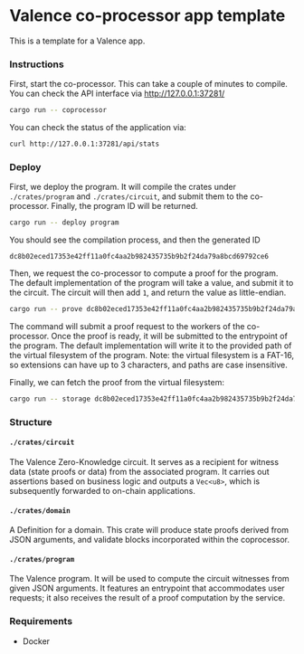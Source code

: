 # Valence co-processor app template

This is a template for a Valence app.

### Instructions

First, start the co-processor. This can take a couple of minutes to compile. You can check the API interface via http://127.0.0.1:37281/

```sh
cargo run -- coprocessor
```

You can check the status of the application via:

```sh
curl http://127.0.0.1:37281/api/stats
```

### Deploy

First, we deploy the program. It will compile the crates under `./crates/program` and `./crates/circuit`, and submit them to the co-processor. Finally, the program ID will be returned.

```sh
cargo run -- deploy program
```

You should see the compilation process, and then the generated ID

```
dc8b02eced17353e42ff11a0fc4aa2b982435735b9b2f24da79a8bcd69792ce6
```

Then, we request the co-processor to compute a proof for the program. The default implementation of the program will take a value, and submit it to the circuit. The circuit will then add `1`, and return the value as little-endian.

```sh
cargo run -- prove dc8b02eced17353e42ff11a0fc4aa2b982435735b9b2f24da79a8bcd69792ce6 '{"value": 42}' /var/share/proof.bin
```

The command will submit a proof request to the workers of the co-processor. Once the proof is ready, it will be submitted to the entrypoint of the program. The default implementation will write it to the provided path of the virtual filesystem of the program. Note: the virtual filesystem is a FAT-16, so extensions can have up to 3 characters, and paths are case insensitive.

Finally, we can fetch the proof from the virtual filesystem:

```sh
cargo run -- storage dc8b02eced17353e42ff11a0fc4aa2b982435735b9b2f24da79a8bcd69792ce6 /var/share/proof.bin | base64 -d
```

### Structure

#### `./crates/circuit`

The Valence Zero-Knowledge circuit. It serves as a recipient for witness data (state proofs or data) from the associated program. It carries out assertions based on business logic and outputs a `Vec<u8>`, which is subsequently forwarded to on-chain applications.

#### `./crates/domain`

A Definition for a domain. This crate will produce state proofs derived from JSON arguments, and validate blocks incorporated within the coprocessor.

#### `./crates/program`

The Valence program. It will be used to compute the circuit witnesses from given JSON arguments. It features an entrypoint that accommodates user requests; it also receives the result of a proof computation by the service.

### Requirements

- Docker
